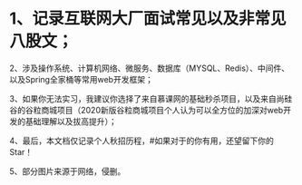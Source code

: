 # 1、记录互联网大厂面试常见以及非常见八股文；

2、涉及操作系统、计算机网络、微服务、数据库（MYSQL、Redis）、中间件、以及Spring全家桶等常用web开发框架；

3、如果你无法实习，我建议你选择了来自慕课网的基础秒杀项目，以及来自尚硅谷的谷粒商城项目（2020新版谷粒商城项目个人认为可以全方位的加深对web开发的基础理解以及拔高提升）；

4、最后，本文档仅记录个人秋招历程，#如果对于的你有用，还望留下你的Star！

5、部分图片来源于网络，侵删。
